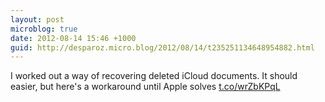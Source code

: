 ```yaml
---
layout: post
microblog: true
date: 2012-08-14 15:46 +1000
guid: http://desparoz.micro.blog/2012/08/14/t235251134648954882.html
---
```

I worked out a way of recovering deleted iCloud documents. It should easier, but here's a workaround until Apple solves [t.co/wrZbKPqL](http://t.co/wrZbKPqL)
